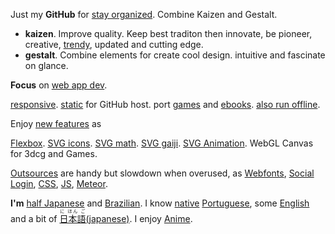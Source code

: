 Just my **GitHub** for
[stay organized](https://www.youtube.com/watch?v=s8yT8Eh_efE). Combine Kaizen and Gestalt. 
+ **kaizen**. Improve quality. Keep best traditon then innovate, be pioneer, creative,  [trendy](http://thenextweb.com/dd/2015/07/24/6-design-trends-taking-over-the-web/), updated and cutting edge.
+ **gestalt**. Combine elements for create cool design. intuitive and fascinate on glance.



**Focus** on [web app dev](http://www.sitepoint.com/long-live-web-app/).

[responsive](https://www.youtube.com/watch?v=snQp757_Rr0). [static](http://www.staticapps.org/) for GitHub host. port [games](http://www.awwwards.com/current-state-and-the-future-of-html5-games.html) and  [ebooks](http://toc.oreilly.com/2012/09/html5-epub-3-and-ebooks-vs-web-apps.html). [also run offline](https://developer.mozilla.org/en-US/Apps/Build/Offline).


Enjoy [new features](http://caniuse.com/) as

[Flexbox](https://philipwalton.github.io/solved-by-flexbox/). [SVG icons](http://www.flaticon.com/most-downloaded/). [SVG math](https://www.mathjax.org/). [SVG gaiji](https://en.wiktionary.org/wiki/%E5%A4%96%E5%AD%97). [SVG Animation](http://snapsvg.io). WebGL Canvas for 3dcg and Games. 


[Outsources](http://cloudcannon.com/tips/2014/12/12/the-ultimate-list-of-services-for-static-websites.html) are handy but slowdown when overused, as [Webfonts](https://www.google.com/fonts), [Social Login](https://en.wikipedia.org/wiki/Social_login), [CSS](http://www.cssauthor.com/css-frameworks/), [JS](http://beebom.com/2015/04/best-javascript-frameworks-and-libraries), [Meteor](https://www.meteor.com/).

**I'm** [half Japanese](https://en.wikipedia.org/wiki/H%C4%81fu) and [Brazilian](https://en.wikipedia.org/wiki/Japanese_Brazilian).
I know [native](https://en.wikipedia.org/wiki/Native_language) [Portuguese](https://en.wikipedia.org/wiki/Portuguese_language),
some
[English](https://en.wikipedia.org/wiki/English_language)
and a bit of 
[<ruby>日本語<rt>に ほん ご</ruby>(japanese)](https://en.wikipedia.org/wiki/Japanese_language). I enjoy [Anime](https://en.wikipedia.org/wiki/Anime).




